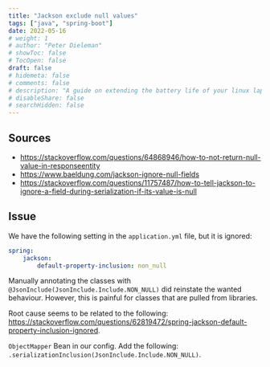 ```yaml
---
title: "Jackson exclude null values"
tags: ["java", "spring-boot"]
date: 2022-05-16
# weight: 1
# author: "Peter Dieleman"
# showToc: false
# TocOpen: false
draft: false
# hidemeta: false
# comments: false
# description: "A guide on extending the battery life of your linux laptop"
# disableShare: false
# searchHidden: false
---
```


## Sources

- <https://stackoverflow.com/questions/64868946/how-to-not-return-null-value-in-responseentity>
- <https://www.baeldung.com/jackson-ignore-null-fields>
- <https://stackoverflow.com/questions/11757487/how-to-tell-jackson-to-ignore-a-field-during-serialization-if-its-value-is-null>

## Issue

We have the following setting in the `application.yml` file, but it is ignored:

```yml
spring:
    jackson:
        default-property-inclusion: non_null
```

Manually annotating the classes with 
`@JsonInclude(JsonInclude.Include.NON_NULL)`
 did reinstate the wanted behaviour. However, this is painful for classes that are pulled from libraries.

Root cause seems to be related to the following: <https://stackoverflow.com/questions/62819472/spring-jackson-default-property-inclusion-ignored>.

`ObjectMapper` Bean in our config. Add the following: `.serializationInclusion(JsonInclude.Include.NON_NULL)`.